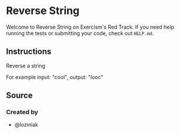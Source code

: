 # Reverse String

Welcome to Reverse String on Exercism's Red Track.
If you need help running the tests or submitting your code, check out `HELP.md`.

## Instructions

Reverse a string

For example input: "cool", output: "looc"

## Source

### Created by

- @loziniak